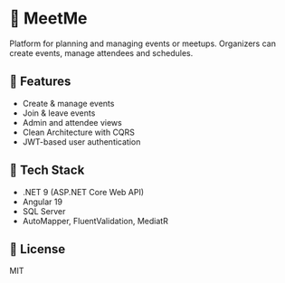 # 🎉 MeetMe

Platform for planning and managing events or meetups. Organizers can create events, manage attendees and schedules.

## 🚀 Features
- Create & manage events
- Join & leave events
- Admin and attendee views
- Clean Architecture with CQRS
- JWT-based user authentication

## 🧰 Tech Stack
- .NET 9 (ASP.NET Core Web API)
- Angular 19
- SQL Server
- AutoMapper, FluentValidation, MediatR

## 📄 License
MIT
